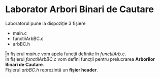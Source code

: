 
# **Laborator Arbori Binari de Cautare**

Laboratorul pune la dispoziție 3 fișiere
<ul>
  <li>main.c</li>
  <li>functiiArbBC.c</li>
  <li>arbBC.h</li>
</ul>

În fișierul *main.c* vom apela funcții definite în *functiiArb.c*.<br>
În fișierul *functiiArbBC.c* vom defini funcții pentru prelucrarea **Arborilor Binari de Cautare**.<br>
Fișierul *arbBC.h* reprezintă un **fișier header**.